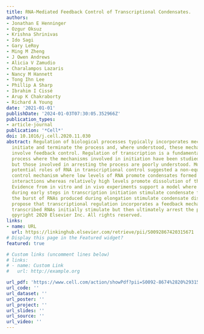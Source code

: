 ```yaml
---
title: RNA-Mediated Feedback Control of Transcriptional Condensates.
authors:
- Jonathan E Henninger
- Ozgur Oksuz
- Krishna Shrinivas
- Ido Sagi
- Gary LeRoy
- Ming M Zheng
- J Owen Andrews
- Alicia V Zamudio
- Charalampos Lazaris
- Nancy M Hannett
- Tong Ihn Lee
- Phillip A Sharp
- Ibrahim I Cissé
- Arup K Chakraborty
- Richard A Young
date: '2021-01-01'
publishDate: '2024-01-03T07:30:05.352966Z'
publication_types:
- article-journal
publication: '*Cell*'
doi: 10.1016/j.cell.2020.11.030
abstract: Regulation of biological processes typically incorporates mechanisms that
  initiate and terminate the process and, where understood, these mechanisms often
  involve feedback control. Regulation of transcription is a fundamental cellular
  process where the mechanisms involved in initiation have been studied extensively,
  but those involved in arresting the process are poorly understood. Modeling of the
  potential roles of RNA in transcriptional control suggested a non-equilibrium feedback
  control mechanism where low levels of RNA promote condensates formed by electrostatic
  interactions whereas relatively high levels promote dissolution of these condensates.
  Evidence from in vitro and in vivo experiments support a model where RNAs produced
  during early steps in transcription initiation stimulate condensate formation, whereas
  the burst of RNAs produced during elongation stimulate condensate dissolution. We
  propose that transcriptional regulation incorporates a feedback mechanism whereby
  transcribed RNAs initially stimulate but then ultimately arrest the process. Copyright
  o̧pyright 2020 Elsevier Inc. All rights reserved.
links:
- name: URL
  url: https://linkinghub.elsevier.com/retrieve/pii/S0092867420315671
# Display this page in the Featured widget?
featured: true

# Custom links (uncomment lines below)
# links:
# - name: Custom Link
#   url: http://example.org

url_pdf: 'https://www.cell.com/action/showPdf?pii=S0092-8674%2820%2931567-1'
url_code: ''
url_dataset: ''
url_poster: ''
url_project: ''
url_slides: ''
url_source: ''
url_video: ''
---
```

